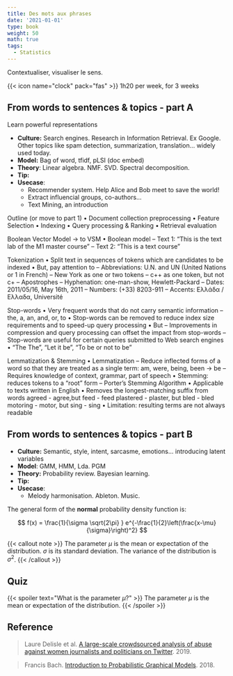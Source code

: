 ```yaml
---
title: Des mots aux phrases
date: '2021-01-01'
type: book
weight: 50
math: true
tags:
  - Statistics
---
```


Contextualiser, visualiser le sens.

<!--more-->

{{< icon name="clock" pack="fas" >}} 1h20 per week, for 3 weeks

## From words to sentences & topics - part A

Learn powerful representations

- **Culture:** Search engines. Research in Information Retrieval. Ex Google. Other topics like spam detection, summarization, translation… widely used today.
- **Model:** Bag of word, tfidf, pLSI (doc embed)
- **Theory**: Linear algebra. NMF. SVD. Spectral decomposition.
- **Tip:**
- **Usecase**:
    - Recommender system. Help Alice and Bob meet to save the world!
    - Extract influencial groups, co-authors…
    - Text Mining, an introduction

Outline (or move to part 1)
• Document collection preprocessing
• Feature Selection
• Indexing
• Query processing & Ranking
• Retrieval evaluation

Boolean Vector Model -> to VSM
• Boolean model
– Text 1: “This is the text lab of the M1 master
course”
– Text 2: “This is a text course”

Tokenization
• Split text in sequences of tokens which are candidates to be
indexed
• But, pay attention to
– Abbreviations: U.N. and UN (United Nations or 1 in French)
– New York as one or two tokens
– c++ as one token, but not c+
– Apostrophes
– Hyphenation: one-man-show, Hewlett-Packard
– Dates: 2011/05/16, May 16th, 2011
– Numbers: (+33) 8203-911
– Accents: Ελλάδα / Ελλαδα, Université

Stop-words
• Very frequent words that do not carry semantic
information
– the, a, an, and, or, to
• Stop-words can be removed to reduce index size
requirements and to speed-up query processing
• But
– Improvements in compression and query processing can
offset the impact from stop-words
– Stop-words are useful for certain queries submitted to
Web search engines
• “The The”, “Let it be”, “To be or not to be”

Lemmatization & Stemming
• Lemmatization
– Reduce inflected forms of a word so that they are treated as a single
term: am, were, being, been -> be
– Requires knowledge of context, grammar, part of speech
• Stemming: reduces tokens to a “root” form
– Porter’s Stemming Algorithm
• Applicable to texts written in English
• Removes the longest-matching suffix from words
agreed - agree,but feed - feed
plastered - plaster, but bled - bled
motoring - motor, but sing - sing
• Limitation: resulting terms are not always readable


## From words to sentences & topics - part B

- **Culture:** Semantic, style, intent, sarcasme, emotions… introducing latent variables
- **Model**: GMM, HMM, Lda. PGM
- **Theory:** Probability review. Bayesian learning.
- **Tip:**
- **Usecase**:
    - Melody harmonisation. Ableton. Music.

The general form of the **normal** probability density function is:

$$
f(x) = \frac{1}{\sigma \sqrt{2\pi} } e^{-\frac{1}{2}\left(\frac{x-\mu}{\sigma}\right)^2}
$$

{{< callout note >}}
The parameter $\mu$ is the mean or expectation of the distribution.
$\sigma$ is its standard deviation.
The variance of the distribution is $\sigma^{2}$.
{{< /callout >}}

## Quiz

{{< spoiler text="What is the parameter $\mu$?" >}}
The parameter $\mu$ is the mean or expectation of the distribution.
{{< /spoiler >}}


## Reference

> Laure Delisle et al. [A large-scale crowdsourced analysis of abuse against women journalists and politicians on Twitter](https://arxiv.org/abs/1902.03093). 2019.

> Francis Bach. [Introduction to Probabilistic Graphical Models](https://www.di.ens.fr/~fbach/courses/fall2018/). 2018.